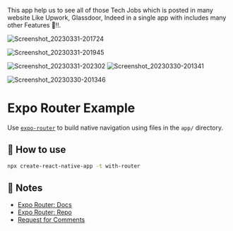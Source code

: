 This app help us to see all of those Tech Jobs which is posted in many website Like Upwork, Glassdoor, Indeed in a single app with includes many other Features 🚀!!.

![Screenshot_20230331-201724](https://user-images.githubusercontent.com/109628645/229204245-8554e3f4-7f8f-431c-8ee9-ac00ce1e55b3.png)

![Screenshot_20230331-201945](https://user-images.githubusercontent.com/109628645/229204782-10acb908-897d-4727-957c-82faf92e06c0.png)

![Screenshot_20230331-202302](https://user-images.githubusercontent.com/109628645/229204809-b1b4a3a5-4cc1-4f99-8eef-eab153e11b2f.png)
![Screenshot_20230330-201341](https://user-images.githubusercontent.com/109628645/229204913-05a158fa-2678-48bd-a67a-0429aab74679.png)

![Screenshot_20230330-201346](https://user-images.githubusercontent.com/109628645/229205017-ae7355cb-dff9-4250-b3f1-b76874626975.png)

# Expo Router Example

Use [`expo-router`](https://expo.github.io/router) to build native navigation using files in the `app/` directory.

## 🚀 How to use

```sh
npx create-react-native-app -t with-router
```

## 📝 Notes

- [Expo Router: Docs](https://expo.github.io/router)
- [Expo Router: Repo](https://github.com/expo/router)
- [Request for Comments](https://github.com/expo/router/discussions/1)
